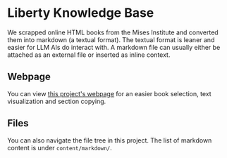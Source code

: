 # Liberty Knowledge Base

We scrapped online HTML books from the Mises Institute and converted them into markdown (a textual format).
The textual format is leaner and easier for LLM AIs do interact with. A markdown file can usually either be attached as an external file or inserted as inline context.

## Webpage

You can view [this project's webpage](https://atras-do-arwario.github.io/liberty-knowledge-base/) for an easier book selection, text visualization and section copying.

## Files

You can also navigate the file tree in this project. The list of markdown content is under `content/markdown/`.
